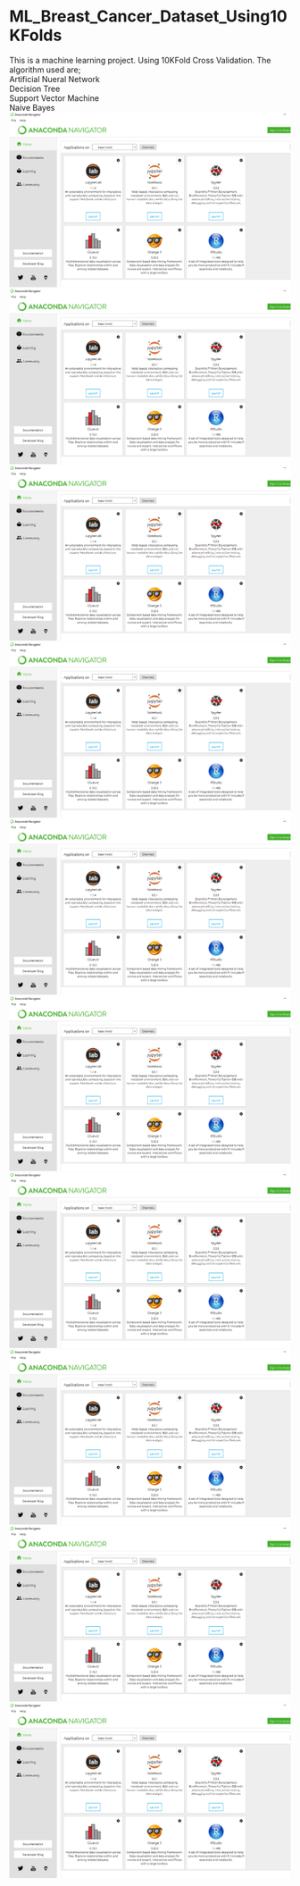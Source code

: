 # ML_Breast_Cancer_Dataset_Using10KFolds
This is a machine learning project. Using 10KFold Cross Validation. The algorithm used are;<br>
Artificial Nueral Network<br>
Decision Tree<br>
Support Vector Machine<br>
Naive Bayes<br>
<img src="https://github.com/Way4ward17/ML_Breast_Cancer_Dataset_Using10KFolds/blob/master/1.png"/><br><img src="https://github.com/Way4ward17/ML_Breast_Cancer_Dataset_Using10KFolds/blob/master/1.png"/><br><img src="https://github.com/Way4ward17/ML_Breast_Cancer_Dataset_Using10KFolds/blob/master/1.png"/><br><img src="https://github.com/Way4ward17/ML_Breast_Cancer_Dataset_Using10KFolds/blob/master/1.png"/><br><img src="https://github.com/Way4ward17/ML_Breast_Cancer_Dataset_Using10KFolds/blob/master/1.png"/><br><img src="https://github.com/Way4ward17/ML_Breast_Cancer_Dataset_Using10KFolds/blob/master/1.png"/><br><img src="https://github.com/Way4ward17/ML_Breast_Cancer_Dataset_Using10KFolds/blob/master/1.png"/><br><img src="https://github.com/Way4ward17/ML_Breast_Cancer_Dataset_Using10KFolds/blob/master/1.png"/><br><img src="https://github.com/Way4ward17/ML_Breast_Cancer_Dataset_Using10KFolds/blob/master/1.png"/><br><img src="https://github.com/Way4ward17/ML_Breast_Cancer_Dataset_Using10KFolds/blob/master/1.png"/><br>

